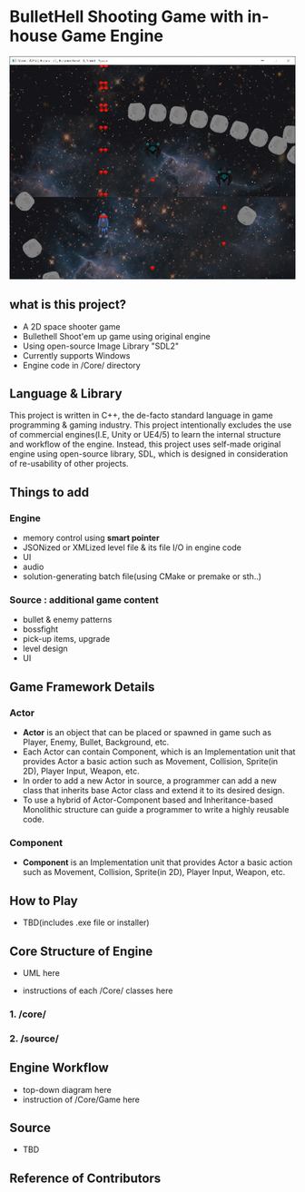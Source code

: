 
# BulletHell Shooting Game with in-house Game Engine

![**picture here**](oscMainPic.png)


## what is this project?
- A 2D space shooter game
- Bullethell Shoot'em up game using original engine
- Using open-source Image Library "SDL2"
- Currently supports Windows
- Engine code in /Core/ directory

## Language & Library
This project is written in C++, the de-facto standard language in game programming & gaming industry.
This project intentionally excludes the use of commercial engines(I.E, Unity or UE4/5) to learn the internal structure and workflow of the engine. Instead, this project uses self-made original engine using open-source library, SDL, which is designed in consideration of re-usability of other projects.
  
## Things to add
### Engine
 - memory control using **smart pointer**
 - JSONized or XMLized level file & its file I/O in engine code
 - UI
 - audio
 - solution-generating batch file(using CMake or premake or sth..)
 
### Source : additional game content
 - bullet & enemy patterns
 - bossfight
 - pick-up items, upgrade
 - level design
- UI



## Game Framework Details

### Actor
- **Actor** is an object that can be placed or spawned in game such as Player, Enemy, Bullet, Background, etc.
- Each Actor can contain Component, which is an Implementation unit that provides Actor a basic action such as Movement, Collision, Sprite(in 2D), Player Input,  Weapon, etc.
- In order to add a new Actor in source, a programmer can add a new class that inherits base Actor class and extend it to its desired design.
- To use a hybrid of Actor-Component based and Inheritance-based Monolithic structure can guide a programmer to write a highly reusable code.

### Component
- **Component** is an Implementation unit that provides Actor a basic action such as Movement, Collision, Sprite(in 2D), Player Input,  Weapon, etc.

## How to Play

- TBD(includes .exe file or installer)

## Core Structure of Engine
- UML here

- instructions of each /Core/ classes here
### 1. /core/
### 2. /source/


## Engine Workflow
- top-down diagram here
- instruction of /Core/Game here

## Source 
- TBD

## Reference of Contributors